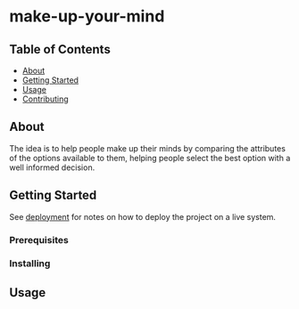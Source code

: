 # make-up-your-mind

## Table of Contents
+ [About](#about)
+ [Getting Started](#getting_started)
+ [Usage](#usage)
+ [Contributing](../CONTRIBUTING.md)

## About <a name = "about"></a>
The idea is to help people make up their minds by comparing the attributes of the options available to them,
helping people select the best option with a well informed decision.

## Getting Started <a name = "getting_started"></a>
See [deployment](#deployment) for notes on how to deploy the project on a live system.

### Prerequisites

### Installing

## Usage <a name = "usage"></a>


